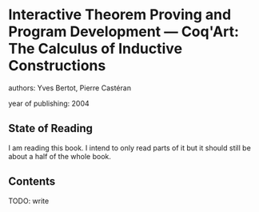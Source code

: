 # Interactive Theorem Proving and Program Development — Coq'Art: The Calculus of Inductive Constructions

authors: Yves Bertot, Pierre Castéran

year of publishing: 2004


## State of Reading
I am reading this book. I intend to only read parts of it but it should still be about a half of the whole book.


## Contents

TODO: write